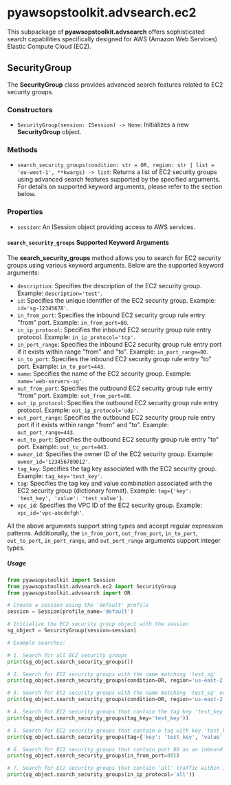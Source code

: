 # pyawsopstoolkit.advsearch.ec2

This subpackage of **pyawsopstoolkit.advsearch** offers sophisticated search capabilities specifically designed for
AWS (Amazon Web Services) Elastic Compute Cloud (EC2).

## SecurityGroup

The **SecurityGroup** class provides advanced search features related to EC2 security groups.

### Constructors

- `SecurityGroup(session: ISession) -> None`: Initializes a new **SecurityGroup** object.

### Methods

- `search_security_groups(condition: str = OR, region: str | list = 'eu-west-1', **kwargs) -> list`: Returns a list of
  EC2 security groups using advanced search features supported by the specified arguments. For details on supported
  keyword arguments, please refer to the section below.

### Properties

- `session`: An ISession object providing access to AWS services.

#### `search_security_groups` Supported Keyword Arguments

The **search_security_groups** method allows you to search for EC2 security groups using various keyword arguments.
Below are the supported keyword arguments:

- `description`: Specifies the description of the EC2 security group. Example: `description='test'`.
- `id`: Specifies the unique identifier of the EC2 security group. Example: `id='sg-12345678'`.
- `in_from_port`: Specifies the inbound EC2 security group rule entry "from" port. Example: `in_from_port=80`.
- `in_ip_protocol`: Specifies the inbound EC2 security group rule entry protocol. Example: `in_ip_protocol='tcp'`.
- `in_port_range`: Specifies the inbound EC2 security group rule entry port if it exists within range "from" and "to".
  Example: `in_port_range=80`.
- `in_to_port`: Specifies the inbound EC2 security group rule entry "to" port. Example: `in_to_port=443`.
- `name`: Specifies the name of the EC2 security group. Example: `name='web-servers-sg'`.
- `out_from_port`: Specifies the outbound EC2 security group rule entry "from" port. Example: `out_from_port=80`.
- `out_ip_protocol`: Specifies the outbound EC2 security group rule entry protocol. Example: `out_ip_protocol='udp'`.
- `out_port_range`: Specifies the outbound EC2 security group rule entry port if it exists within range "from" and "to".
  Example: `out_port_range=443`.
- `out_to_port`: Specifies the outbound EC2 security group rule entry "to" port. Example: `out_to_port=443`.
- `owner_id`: Specifies the owner ID of the EC2 security group. Example: `owner_id='123456789012'`.
- `tag_key`: Specifies the tag key associated with the EC2 security group. Example: `tag_key='test_key'`.
- `tag`: Specifies the tag key and value combination associated with the EC2 security group (dictionary format).
  Example: `tag={'key': 'test_key', 'value': 'test_value'}`.
- `vpc_id`: Specifies the VPC ID of the EC2 security group. Example: `vpc_id='vpc-abcdefgh'`.

All the above arguments support string types and accept regular expression patterns. Additionally,
the `in_from_port`, `out_from_port`, `in_to_port`, `out_to_port`, `in_port_range`, and `out_port_range` arguments
support integer types.

##### Usage

```python
from pyawsopstoolkit import Session
from pyawsopstoolkit.advsearch.ec2 import SecurityGroup
from pyawsopstoolkit.advsearch import OR

# Create a session using the 'default' profile
session = Session(profile_name='default')

# Initialize the EC2 security group object with the session
sg_object = SecurityGroup(session=session)

# Example searches:

# 1. Search for all EC2 security groups
print(sg_object.search_security_groups())

# 2. Search for EC2 security groups with the name matching 'test_sg'
print(sg_object.search_security_groups(condition=OR, region='us-east-2', name=r'test_sg'))

# 3. Search for EC2 security groups with the name matching 'test_sg' or description matching 'test'
print(sg_object.search_security_groups(condition=OR, region='us-east-2', name=r'test_sg', description=r'test'))

# 4. Search for EC2 security groups that contain the tag key 'test_key'
print(sg_object.search_security_groups(tag_key='test_key'))

# 5. Search for EC2 security groups that contain a tag with key 'test_key' and value 'test_value'
print(sg_object.search_security_groups(tag={'key': 'test_key', 'value': 'test_value'}))

# 6. Search for EC2 security groups that contain port 80 as an inbound rule entry
print(sg_object.search_security_groups(in_from_port=80))

# 7. Search for EC2 security groups that contain 'all' traffic within inbound rule entry protocols
print(sg_object.search_security_groups(in_ip_protocol='all'))
```